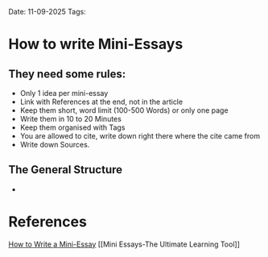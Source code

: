 Date: 11-09-2025
Tags: 

# How to write Mini-Essays


## They need some rules:

- Only 1 idea per mini-essay
- Link with References at the end, not in the article
- Keep them short, word limit (100-500 Words) or only one page
- Write them in 10 to 20 Minutes
- Keep them organised with Tags
- You are allowed to cite, write down right there where the cite came from
- Write down Sources.

## The General Structure

- 

# References

[How to Write a Mini-Essay](https://www.youtube.com/watch?v=eCaOSNxwCsw)
[[Mini Essays-The Ultimate Learning Tool]]
